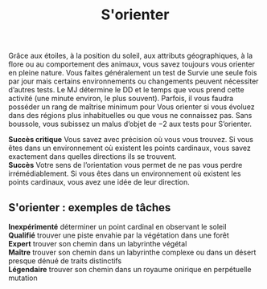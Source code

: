 ﻿---
title: S'orienter
titleEn: Sense Direction
id: fJImDBQfqfjKJOhk
group: actions
---
<p><span id="ctl00_MainContent_DetailedOutput">Grâce aux étoiles, à la position du soleil, aux attributs géographiques, à la flore ou au comportement des animaux, vous savez toujours vous orienter en pleine nature. Vous faites généralement un test de Survie une seule fois par jour mais certains environnements ou changements peuvent nécessiter d’autres tests. Le MJ détermine le DD et le temps que vous prend cette activité (une minute environ, le plus souvent). Parfois, il vous faudra posséder un rang de maîtrise minimum pour Vous orienter si vous évoluez dans des régions plus inhabituelles ou que vous ne connaissez pas. Sans boussole, vous subissez un malus d’objet de −2 aux tests pour S’orienter.<br></span></p><p><span id="ctl00_MainContent_DetailedOutput"><strong>Succès critique</strong> Vous savez avec précision où vous vous trouvez. Si vous êtes dans un environnement où existent les points cardinaux, vous savez exactement dans quelles directions ils se trouvent.<br><strong>Succès</strong> Votre sens de l’orientation vous permet de ne pas vous perdre irrémédiablement. Si vous êtes dans un environnement où existent les points cardinaux, vous avez une idée de leur direction.</span></p><h2 class="title">S'orienter : exemples de tâches</h2><p><strong>Inexpérimenté</strong> déterminer un point cardinal en observant le soleil<br><strong>Qualifié</strong> trouver une piste envahie par la végétation dans une forêt<br><strong>Expert</strong> trouver son chemin dans un labyrinthe végétal<br><strong>Maître</strong> trouver son chemin dans un labyrinthe complexe ou dans un désert presque dénué de traits distinctifs<br><strong>Légendaire</strong> trouver son chemin dans un royaume onirique en perpétuelle mutation</p>
